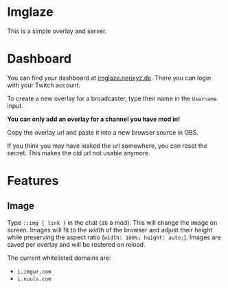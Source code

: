 # Imglaze

This is a simple overlay and server.

# Dashboard

You can find your dashboard at [imglaze.nerixyz.de](https://imglaze.nerixyz.de).
There you can login with your Twitch account.

To create a new overlay for a broadcaster, type their name in the `Username` input.

**You can only add an overlay for a channel you have mod in!**

Copy the overlay url and paste it into a new browser source in OBS.

If you think you may have leaked the url somewhere, you can reset the secret. This makes the old url not usable anymore.

# Features

## Image

Type `::img { link }` in the chat (as a mod). 
This will change the image on screen. 
Images will fit to the _width_ of the browser and adjust their height while preserving the aspect ratio (`width: 100%; height: auto;`).
Images are saved per overlay and will be restored on reload.

The current whitelisted domains are:

* `i.imgur.com`
* `i.nuuls.com`